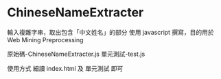 # ChineseNameExtracter
輸入複雜字串，取出包含「中文姓名」的部分
使用 javascript 撰寫，目的用於 Web Mining Preprocessing 

原始碼-ChineseNameExtracter.js 
單元測試-test.js 

使用方式 
細讀 index.html 及 單元測試 即可
